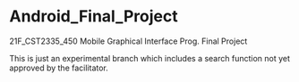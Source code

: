 # Android_Final_Project
21F_CST2335_450 Mobile Graphical Interface Prog. Final Project

This is just an experimental branch which includes a search function not yet approved by the facilitator. 
